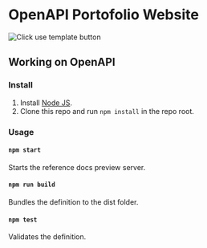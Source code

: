 # OpenAPI Portofolio Website

![Click use template button](https://ontheklik.my.id/arsip/main-logo.png)

## Working on OpenAPI

### Install

1. Install [Node JS](https://nodejs.org/).
2. Clone this repo and run `npm install` in the repo root.

### Usage

#### `npm start`
Starts the reference docs preview server.

#### `npm run build`
Bundles the definition to the dist folder.

#### `npm test`
Validates the definition.